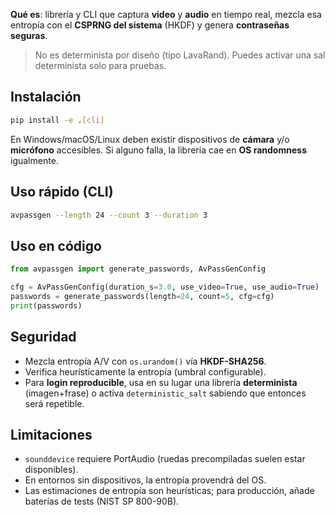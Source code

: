 **Qué es**: librería y CLI que captura **video** y **audio** en tiempo real, mezcla esa entropía con el **CSPRNG del sistema** (HKDF) y genera **contraseñas seguras**.

> No es determinista por diseño (tipo LavaRand). Puedes activar una sal determinista solo para pruebas.

## Instalación

```bash
pip install -e .[cli]
```

En Windows/macOS/Linux deben existir dispositivos de **cámara** y/o **micrófono** accesibles. Si alguno falla, la librería cae en **OS randomness** igualmente.

## Uso rápido (CLI)

```bash
avpassgen --length 24 --count 3 --duration 3
```

## Uso en código

```python
from avpassgen import generate_passwords, AvPassGenConfig

cfg = AvPassGenConfig(duration_s=3.0, use_video=True, use_audio=True)
passwords = generate_passwords(length=24, count=5, cfg=cfg)
print(passwords)
```

## Seguridad
- Mezcla entropía A/V con `os.urandom()` vía **HKDF-SHA256**.
- Verifica heurísticamente la entropía (umbral configurable).
- Para **login reproducible**, usa en su lugar una librería **determinista** (imagen+frase) o activa `deterministic_salt` sabiendo que entonces será repetible.

## Limitaciones
- `sounddevice` requiere PortAudio (ruedas precompiladas suelen estar disponibles).
- En entornos sin dispositivos, la entropía provendrá del OS.
- Las estimaciones de entropía son heurísticas; para producción, añade baterías de tests (NIST SP 800-90B).
